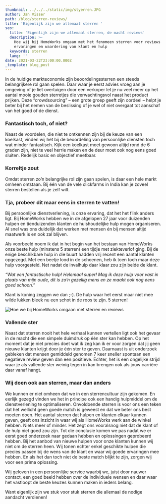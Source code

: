 ```yaml
---
thumbnail: ../../../static/img/styerren.JPG
author: Jan Visser
path: /blog/sterren-reviews/
title: 'Eigenlijk zijn we allemaal sterren '
seo:
  title: 'Eigenlijk zijn we allemaal sterren, de macht reviews'
  description: >-
    Hoe wij bij HomeWorks omgaan met het fenomeen sterren voor reviews /
    ervaringen en waardering van klant en hulp
  keywords: sterren
  lang: ''
date: 2021-03-22T23:00:00.000Z
_template: blog_post
---
```




In de huidige markteconomie zijn beoordelingssterren een steeds belangrijkere rol gaan spelen. Daar waar je eerst advies vroeg aan je omgeving of je liet overtuigen door een verkoper let je nu veel meer op het aantal mooie gouden sterretjes die verwachtingsvol naast het product prijken. Deze “crowdsourcing” –  een grote groep geeft zijn oordeel – helpt je beter bij het nemen van de beslissing of je wel of niet overgaat tot aanschaf van het goed of de dienst.

### Fantastisch toch, of niet?

Naast de voordelen, die niet te ontkennen zijn bij de keuze van een koelkast, vinden wij het bij de beoordeling van persoonlijke diensten toch wat minder fantastisch. Kijk een koelkast moet gewoon altijd rond de 6 graden zijn, niet te veel herrie maken en de deur moet ook nog eens goed sluiten. Redelijk basic en objectief meetbaar.

### Korreltje zout

Omdat sterren zo’n belangrijke rol zijn gaan spelen, is daar een hele markt omheen ontstaan. Bij één van de vele clickfarms in India kan je zoveel sterren bestellen als je zelf wilt. 

### Tja, probeer dit maar eens in sterren te vatten!

Bij persoonlijke dienstverlening, is onze ervaring, dat het het flink anders ligt. Bij HomeWorks hebben we in de afgelopen 27 jaar voor duizenden hulpen en tienduizenden klanten de huishoudelijke hulp mogen organiseren. Al snel was ons duidelijk dat werken met mensen én bij mensen altijd maatwerk is en ook zal blijven.

Als voorbeeld noem ik dat in het begin van het bestaan van HomeWorks onze beste hulp (minstens 5 sterren) een tijdje met ziekteverlof ging. Bij de enige beschikbare hulp in die buurt hadden vrij recent een aantal klanten opgezegd. Met een beetje lood in de schoenen, heb ik toen toch maar deze hulp voorgesteld. Net nadat de invalhulp daar klaar zou zijn belde de klant.

_“Wat een fantastische hulp! Helemaal super! Mag ik deze hulp voor vast in plaats van mijn oude, dit is zo’n gezellig mens en ze maakt ook nog eens goed schoon.”_

Klant is koning zeggen we dan ;-). De hulp waar het eerst maar niet mee wilde lukken bleek nu een schot in de roos te zijn. 5 sterren!

![Hoe we bij HomeWorks omgaan met sterren en reviews](/styerren.JPG "Hoe we bij HomeWorks omgaan met sterren en reviews")

### Vallende ster

Naast dat sterren nooit het hele verhaal kunnen vertellen ligt ook het gevaar in de macht die een simpele duimdruk op één ster kan hebben. Op het moment dat je niet precies doet wat ik zeg kan ik er voor zorgen dat jij geen nieuwe klanten krijgt door je één ster te geven. Daarnaast is uit onderzoek gebleken dat mensen gemiddeld genomen 7 keer sneller spontaan een negatieve review geven dan een positieve. Echter, het is een ongelijke strijd waar je als vallende ster weinig tegen in kan brengen ook als jouw carrière daar vanaf hangt.

### Wij doen ook aan sterren, maar dan anders

We kunnen er niet omheen dat we in een sterrencultuur zijn gekomen. En eerlijk gezegd vinden we het in principe ook een handig hulpmiddel om de dienstverlening te optimaliseren. Onvoldoende sterren is voor ons een teken dat het wellicht geen goede match is geweest en dat we beter ons best moeten doen. Het aantal sterren dat hulpen en klanten elkaar kunnen geven, geeft ons inzicht in waar wij als HomeWorks werk aan de winkel hebben. Niets meer of minder. Het zegt ons vooralsnog niet dat de klant of de hulp niet goed zou zijn. Tot die conclusie komen we pas nadat we er eerst goed onderzoek naar gedaan hebben en oplossingen geprobeerd hebben. Bij het aanbod van nieuwe hulpen voor onze klanten kunnen wij niet om de sterren heen. Wij tonen echter enkel geschikte hulpen die precies passen bij de wens van de klant en waar wij goede ervaringen mee hebben. En als het dan toch niet de beste match blijkt te zijn, zorgen wij voor een prima oplossing.

Wij geloven in een persoonlijke service waarbij we, juist door nauwer contact, een goed beeld hebben over de individuele wensen en daar waar het vastloopt de beste keuzes kunnen maken in ieders belang.

Want eigenlijk zijn we stuk voor stuk sterren die allemaal de nodige aandacht verdienen!
